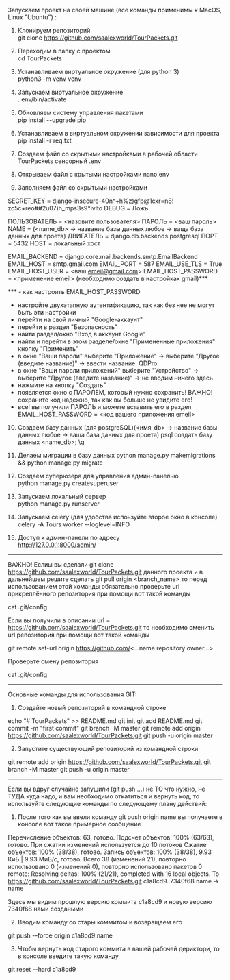 Запускаем проект на своей машине (все команды применимы к MacOS, Linux "Ubuntu") :

1) Клонируем репозиторий                                                  
git clone https://github.com/saalexworld/TourPackets.git

2) Переходим в папку с проектом                                           
cd TourPackets

3) Устанавливаем виртуальное окружение (для python 3)                     
python3 -m venv venv

4) Запускаем виртуальное окружение                                        
. env/bin/activate

5) Обновляем систему управления пакетами                                  
pip install --upgrade pip

6) Устанавливаем в виртуальном окружении зависимости для проекта          
pip install -r req.txt

7) Создаем файл со скрытыми настройками в рабочей области TourPackets
сенсорный .env

8) Открываем файл с крытыми настройками
nano.env

9) Заполняем файл со скрытыми настройками

SECRET_KEY = django-insecure-40n^+h%z)gfp@1cxr=n8! zc5c+reo##2u07)h_mps3s9*ivlto
DEBUG = Ложь

ПОЛЬЗОВАТЕЛЬ = <назовите пользователя>
ПАРОЛЬ = <ваш пароль>
NAME = (<name_db> -> название базы данных любое -> ваща база данных для проета)
ДВИГАТЕЛЬ = django.db.backends.postgresql
ПОРТ = 5432
HOST = локальный хост

EMAIL_BACKEND = django.core.mail.backends.smtp.EmailBackend
EMAIL_HOST = smtp.gmail.com
EMAIL_PORT = 587
EMAIL_USE_TLS = True
EMAIL_HOST_USER = <ваш emeil@gmail.com>
EMAIL_HOST_PASSWORD = <применение emeil> (необходимо создать в настройках gmail)***

*** - как настроить EMAIL_HOST_PASSWORD
- настройте двухэтапную аутентификацию, так как без нее не могут быть эти настройки
- перейти на свой личный "Google-аккаунт"
- перейти в раздел "Безопасность"
- найти раздел/окно "Вход в аккаунт Google"
- найти и перейти в этом разделе/окне "Примененные приложения" кнопку "Применить"
- в окне "Ваши пароли" выберите "Приложение" -> выберите "Другое (введите название)" -> ввести название: QDPro
- в окне "Ваши пароли приложений" выберите "Устройство" -> выберите "Другое (введите название)" -> не вводим ничего здесь
- нажмите на кнопку "Создать"
- появляется окно с ПАРОЛЕМ, который нужно сохранить! ВАЖНО! сохраните код надежно, так как вы больше не увидите его!
- все! вы получили ПАРОЛЬ и можете вставить его в раздел EMAIL_HOST_PASSWORD = <код вашего приложения emeil>

10) Создаем базу данных (для postgreSQL)(<имя_db> -> название базы данных любое -> ваша база данных для проета)
psql
создать базу данных <name_db>;
\q

11) Делаем миграции в базу данных
python manage.py makemigrations && python manage.py migrate

12) Создаём суперюзера для управления админ-панелью                        
python manage.py createsuperuser

13) Запускаем локальный сервер                                             
python manage.py runserver

14) Запускаем celery (для удобства испоьзуйте второе окно в консоле)       
celery -A Tours worker --loglevel=INFO

15) Доступ к админ-панели по адресу                                        
http://127.0.0.1:8000/admin/    

***************************************************************************

ВАЖНО! Еслиы вы сделали git clone https://github.com/saalexworld/TourPackets.git данного проекта и в дальнейшем решите сделать git pull origin <branch_name> то перед использованием этой команды обязательно проверьте url прикреплённого репозитория при помощи вот такой команды                                             

cat .git/config


Если вы получили в описании url = https://github.com/saalexworld/TourPackets.git то необходимо сменить url репозитория при помощи вот такой команды                                             

git remote set-url origin https://github.com/<...name repository owner...>


Проверьте смену репозитория                                              

cat .git/config

***************************************************************************

Основные команды для использования GIT:

1) Создайте новый репозиторий в командной строке

echo "# TourPackets" >> README.md
git init
git add README.md
git commit -m "first commit"
git branch -M master
git remote add origin https://github.com/saalexworld/TourPackets.git
git push -u origin master

2) Запустите существующий репозиторий из командной строки

git remote add origin https://github.com/saalexworld/TourPackets.git
git branch -M master
git push -u origin master

***************************************************************************

Если вы вдруг случайно запушили (git push ...) не ТО что нужно, не ТУДА куда надо, и вам необходимо откатиться и вернуть код, то используйте следующие команды по следующему плану действий:

1) После того как вы ввели команду git push origin name вы получаете в консоле вот такое примерное сообщение

Перечисление объектов: 63, готово.
Подсчет объектов: 100% (63/63), готово.
При сжатии изменений используется до 10 потоков
Сжатие объектов: 100% (38/38), готово.
Запись объектов: 100% (38/38), 9.93 КиБ | 9.93 МиБ/с, готово.
Всего 38 (изменений 21), повторно использовано 0 (изменений 0), повторно использовано пакетов 0
remote: Resolving deltas: 100% (21/21), completed with 16 local objects.
To https://github.com/saalexworld/TourPackets.git
   c1a8cd9..7340f68  name -> name

Здесь мы видим прошлую версию коммита c1a8cd9 и новую версию 7340f68 нами создаными

2) Вводим команду со стары коммитом и возвращаем его

git push --force origin c1a8cd9:name

3) Чтобы вернуть код старого коммита в вашей рабочей дериктори, то в консоле введите такую команду

git reset --hard c1a8cd9

